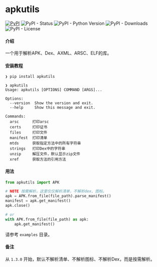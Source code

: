 # apkutils

[![PyPI](https://img.shields.io/pypi/v/apkutils?style=for-the-badge)](https://pypi.org/project/apkutils/) ![PyPI - Status](https://img.shields.io/pypi/status/apkutils?style=for-the-badge) ![PyPI - Python Version](https://img.shields.io/pypi/pyversions/apkutils?style=for-the-badge)  ![PyPI - Downloads](https://img.shields.io/pypi/dw/apkutils?style=for-the-badge) ![PyPI - License](https://img.shields.io/pypi/l/apkutils?style=for-the-badge)

#### 介绍

一个用于解析APK、Dex、AXML、ARSC、ELF的库。

#### 安装教程

```
❯ pip install apkutils

❯ apkutils
Usage: apkutils [OPTIONS] COMMAND [ARGS]...

Options:
  --version  Show the version and exit.
  --help     Show this message and exit.

Commands:
  arsc      打印arsc
  certs     打印证书
  files     打印文件
  manifest  打印清单
  mtds      获取指定方法中的所有字符串
  strings   打印Dex中的字符串
  unzip     解压文件，默认显示zip文件
  xref      获取方法的引用方法
```

#### 用法

```python
from apkutils import APK

# NOTE 按需解析，这里仅仅解析清单，不解析dex、图标。
apk = APK.from_file(file_path).parse_manifest()
manifest = apk.get_manifest()
apk.close()

# or 
with APK.from_file(file_path) as apk:
    apk.get_manifest()
```
请参考 `examples` 目录。

#### 备注

从 `1.3.0` 开始，默认不解析清单、不解析图标、不解析Dex，而是按需解析。



